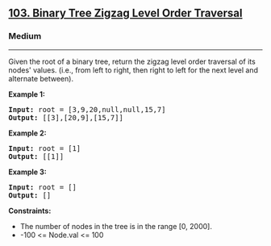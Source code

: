 <h2><a href="https://leetcode.com/problems/binary-tree-zigzag-level-order-traversal">103. Binary Tree Zigzag Level Order Traversal</a></h2>
<h3>Medium</h3>
<hr>
<p>Given the root of a binary tree, return the zigzag level order traversal of its nodes' values. (i.e., from left to right, then right to left for the next level and alternate between).</p>
<p><strong>Example 1:</strong></p>
<pre>
<strong>Input:</strong> root = [3,9,20,null,null,15,7]
<strong>Output:</strong> [[3],[20,9],[15,7]]
</pre>
<p><strong>Example 2:</strong></p>
<pre>
<strong>Input:</strong> root = [1]
<strong>Output:</strong> [[1]]
</pre>
<p><strong>Example 3:</strong></p>
<pre>
<strong>Input:</strong> root = []
<strong>Output:</strong> []
</pre>
<p><strong>Constraints:</strong></p>
<ul>
<li>The number of nodes in the tree is in the range [0, 2000].</li>
<li>-100 <= Node.val <= 100</li>
</ul>
